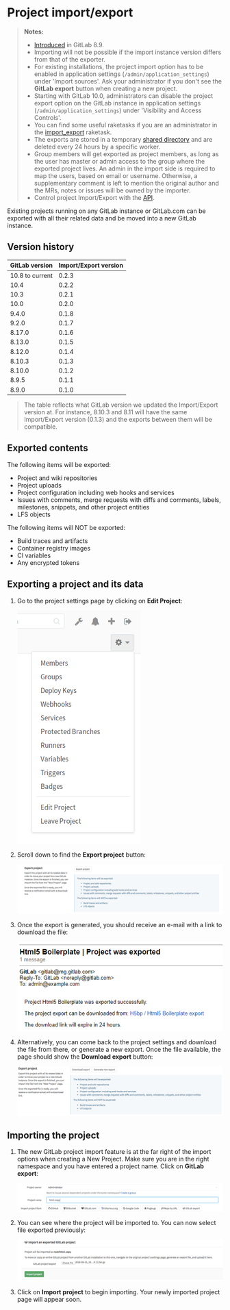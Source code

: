 # Project import/export

>**Notes:**
>
>  - [Introduced][ce-3050] in GitLab 8.9.
>  - Importing will not be possible if the import instance version differs from
>    that of the exporter.
>  - For existing installations, the project import option has to be enabled in
>    application settings (`/admin/application_settings`) under 'Import sources'.
>    Ask your administrator if you don't see the **GitLab export** button when
>    creating a new project.
>  - Starting with GitLab 10.0, administrators can disable the project export option
>    on the GitLab instance in application settings (`/admin/application_settings`)
>    under 'Visibility and Access Controls'.
>  - You can find some useful raketasks if you are an administrator in the
>    [import_export](../../../administration/raketasks/project_import_export.md)
>    raketask.
>  - The exports are stored in a temporary [shared directory][tmp] and are deleted
>    every 24 hours by a specific worker.
>  - Group members will get exported as project members, as long as the user has
>    master or admin access to the group where the exported project lives. An admin
>    in the import side is required to map the users, based on email or username.
>    Otherwise, a supplementary comment is left to mention the original author and
>    the MRs, notes or issues will be owned by the importer.
>  - Control project Import/Export with the [API](../../../api/project_import_export.md).

Existing projects running on any GitLab instance or GitLab.com can be exported
with all their related data and be moved into a new GitLab instance.

## Version history

| GitLab version   | Import/Export version |
| ---------------- | --------------------- |
| 10.8 to current  | 0.2.3                 |
| 10.4             | 0.2.2                 |
| 10.3             | 0.2.1                 |
| 10.0             | 0.2.0                 |
| 9.4.0            | 0.1.8                 |
| 9.2.0            | 0.1.7                 |
| 8.17.0           | 0.1.6                 |
| 8.13.0           | 0.1.5                 |
| 8.12.0           | 0.1.4                 |
| 8.10.3           | 0.1.3                 |
| 8.10.0           | 0.1.2                 |
| 8.9.5            | 0.1.1                 |
| 8.9.0            | 0.1.0                 |

 > The table reflects what GitLab version we updated the Import/Export version at.
 > For instance, 8.10.3 and 8.11 will have the same Import/Export version (0.1.3)
 > and the exports between them will be compatible.

## Exported contents

The following items will be exported:

- Project and wiki repositories
- Project uploads
- Project configuration including web hooks and services
- Issues with comments, merge requests with diffs and comments, labels, milestones, snippets,
  and other project entities
- LFS objects

The following items will NOT be exported:

- Build traces and artifacts
- Container registry images
- CI variables
- Any encrypted tokens

## Exporting a project and its data

1. Go to the project settings page by clicking on **Edit Project**:

    ![Project settings button](img/settings_edit_button.png)

1. Scroll down to find the **Export project** button:

    ![Export button](img/import_export_export_button.png)

1. Once the export is generated, you should receive an e-mail with a link to
   download the file:

    ![Email download link](img/import_export_mail_link.png)

1. Alternatively, you can come back to the project settings and download the
   file from there, or generate a new export. Once the file available, the page
   should show the **Download export** button:

    ![Download export](img/import_export_download_export.png)

## Importing the project

1. The new GitLab project import feature is at the far right of the import
   options when creating a New Project. Make sure you are in the right namespace
   and you have entered a project name. Click on **GitLab export**:

    ![New project](img/import_export_new_project.png)

1. You can see where the project will be imported to. You can now select file
   exported previously:

    ![Select file](img/import_export_select_file.png)

1. Click on **Import project** to begin importing. Your newly imported project
   page will appear soon.

[ce-3050]: https://gitlab.com/gitlab-org/gitlab-ce/issues/3050
[tmp]: ../../../development/shared_files.md
